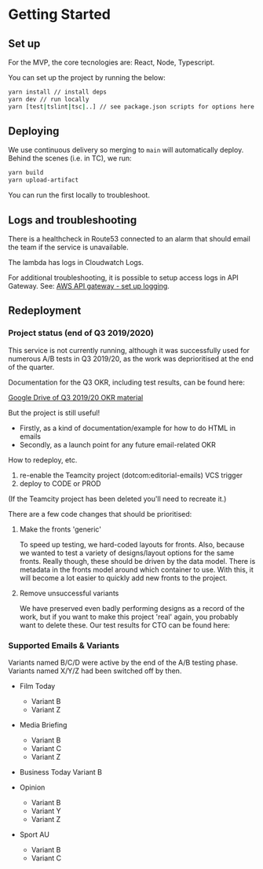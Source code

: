 # Getting Started

## Set up

For the MVP, the core tecnologies are: React, Node, Typescript.

You can set up the project by running the below:

```bash
yarn install // install deps
yarn dev // run locally
yarn [test|tslint|tsc|..] // see package.json scripts for options here
```

## Deploying

We use continuous delivery so merging to `main` will automatically deploy.
Behind the scenes (i.e. in TC), we run:

```bash
yarn build
yarn upload-artifact
```

You can run the first locally to troubleshoot.

## Logs and troubleshooting

There is a healthcheck in Route53 connected to an alarm that should email the
team if the service is unavailable.

The lambda has logs in Cloudwatch Logs.

For additional troubleshooting, it is possible to setup access logs in API
Gateway. See: [AWS API gateway - set up logging](ttps://docs.aws.amazon.com/apigateway/latest/developerguide/set-up-logging.html).

## Redeployment

### Project status (end of Q3 2019/2020)

This service is not currently running, although it was successfully used for
numerous A/B tests in Q3 2019/20, as the work was deprioritised at the end of
the quarter.

Documentation for the Q3 OKR, including test results, can be found here:

[Google Drive of Q3 2019/20 OKR material](https://drive.google.com/drive/folders/10042sGUYZDua2eyApkLPOS-qH1dLRQbQ)

But the project is still useful!

- Firstly, as a kind of documentation/example for how to do HTML in emails
- Secondly, as a launch point for any future email-related OKR

How to redeploy, etc.

1. re-enable the Teamcity project (dotcom:editorial-emails) VCS trigger
2. deploy to CODE or PROD

(If the Teamcity project has been deleted you'll need to recreate it.)

There are a few code changes that should be prioritised:

1. Make the fronts 'generic'

    To speed up testing, we hard-coded layouts for fronts. Also, because we wanted
    to test a variety of designs/layout options for the same fronts. Really though,
    these should be driven by the data model. There is metadata in the fronts model
    around which container to use. With this, it will become a lot easier to quickly
    add new fronts to the project.

2. Remove unsuccessful variants

    We have preserved even badly performing designs as a record of the work, but if
    you want to make this project 'real' again, you probably want to delete these.
    Our test results for CTO can be found here:

### Supported Emails & Variants

Variants named B/C/D were active by the end of the A/B testing phase.
Variants named X/Y/Z had been switched off by then.

- Film Today
  - Variant B
  - Variant Z

- Media Briefing
  - Variant B
  - Variant C
  - Variant Z

- Business Today
    Variant B

- Opinion
  - Variant B
  - Variant Y
  - Variant Z

- Sport AU
  - Variant B
  - Variant C
